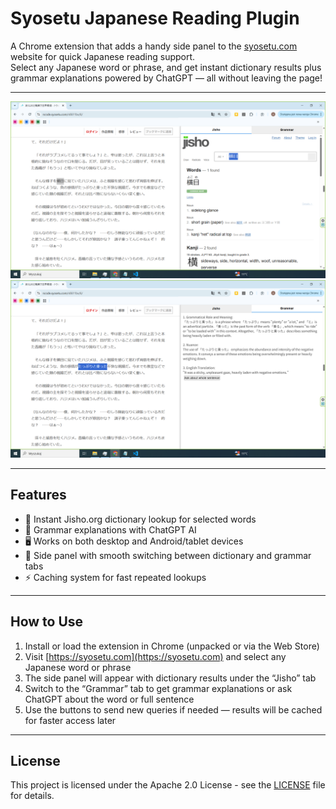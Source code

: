 # Syosetu Japanese Reading Plugin

A Chrome extension that adds a handy side panel to the [syosetu.com](https://syosetu.com) website for quick Japanese reading support.  
Select any Japanese word or phrase, and get instant dictionary results plus grammar explanations powered by ChatGPT — all without leaving the page!

---

![Jisho search Demo](assets/Jisho-search-sidepanel.png)
![Grammar search Demo](assets/Grammar-search-sidepanel.png)

---

## Features

- 📖 Instant Jisho.org dictionary lookup for selected words  
- 🤖 Grammar explanations with ChatGPT AI  
- 🖥️ Works on both desktop and Android/tablet devices
- 🔄 Side panel with smooth switching between dictionary and grammar tabs  
- ⚡ Caching system for fast repeated lookups  

---

## How to Use

1. Install or load the extension in Chrome (unpacked or via the Web Store)  
2. Visit [https://syosetu.com](https://syosetu.com) and select any Japanese word or phrase  
3. The side panel will appear with dictionary results under the “Jisho” tab  
4. Switch to the “Grammar” tab to get grammar explanations or ask ChatGPT about the word or full sentence  
5. Use the buttons to send new queries if needed — results will be cached for faster access later  

---

## License

This project is licensed under the Apache 2.0 License - see the [LICENSE](LICENSE) file for details.


